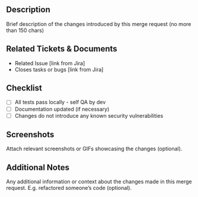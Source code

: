 ## Description
Brief description of the changes introduced by this merge request (no more than 150 chars)

## Related Tickets & Documents
- Related Issue [link from Jira]
- Closes tasks or bugs [link from Jira]

## Checklist
- [ ] All tests pass locally - self QA by dev
- [ ] Documentation updated (if necessary)
- [ ] Changes do not introduce any known security vulnerabilities

## Screenshots
Attach relevant screenshots or GIFs showcasing the changes (optional).

## Additional Notes
Any additional information or context about the changes made in this merge request. E.g. refactored someone’s code  (optional).

